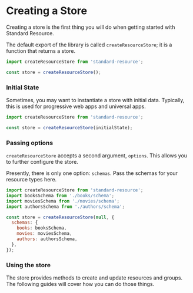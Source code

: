 # Creating a Store

Creating a store is the first thing you will do when getting started with Standard Resource.

The default export of the library is called `createResourceStore`; it is a function that returns a store.

```js
import createResourceStore from 'standard-resource';

const store = createResourceStore();
```

### Initial State

Sometimes, you may want to instantiate a store with initial data. Typically, this is used
for progressive web apps and universal apps.

```js
import createResourceStore from 'standard-resource';

const store = createResourceStore(initialState);
```

### Passing options

`createResourceStore` accepts a second argument, `options`. This allows you to further
configure the store.

Presently, there is only one option: `schemas`. Pass the schemas for your resource types
here.

```js
import createResourceStore from 'standard-resource';
import booksSchema from './books/schema';
import moviesSchema from './movies/schema';
import authorsSchema from './authors/schema';

const store = createResourceStore(null, {
  schemas: {
    books: booksSchema,
    movies: moviesSchema,
    authors: authorsSchema,
  },
});
```

### Using the store

The store provides methods to create and update resources and groups. The following guides
will cover how you can do those things.
